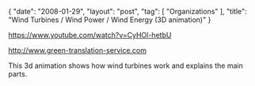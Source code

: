 {
   "date": "2008-01-29",
   "layout": "post",
   "tag": [
      "Organizations"
   ],
   "title": "Wind Turbines / Wind Power / Wind Energy (3D animation)"
}

https://www.youtube.com/watch?v=CyHOl-hetbU  

http://www.green-translation-service.com 

This 3d animation shows how wind turbines work and explains the main parts.